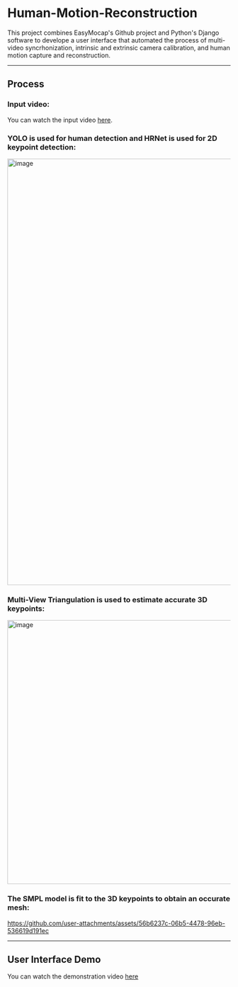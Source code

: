 # Human-Motion-Reconstruction
 
This project combines EasyMocap's Github project and Python's Django software to develope a user interface that automated the process of multi-video syncrhonization, intrinsic and extrinsic camera calibration, and human motion capture and reconstruction.

---

## Process

### Input video:
You can watch the input video [here](https://drive.google.com/file/d/1BlU6zdOJ7lNy20Ruh_X7Za1-ZKFPQ0yO/view?usp=share_link).

### YOLO is used for human detection and HRNet is used for 2D keypoint detection:
<img width="963" alt="image" src="https://github.com/user-attachments/assets/b1a9cd3d-a0a5-434b-8d84-65b3c642bc3a">

### Multi-View Triangulation is used to estimate accurate 3D keypoints:
<img width="596" alt="image" src="https://github.com/user-attachments/assets/a1a8de37-5375-44c6-a177-cdc9de37e235">

### The SMPL model is fit to the 3D keypoints to obtain an occurate mesh:
https://github.com/user-attachments/assets/56b6237c-06b5-4478-96eb-536619d191ec

---

## User Interface Demo
You can watch the demonstration video [here](https://drive.google.com/file/d/1JuEAjWC3q3YsPGRmCS7iILVEPUxV6TDV/view?usp=share_link)
